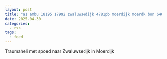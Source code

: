 ```yaml
---
layout: post
title: "a1 ambu 18195 17992 zwaluwsedijk 4781pb moerdijk moerdk bon 64094"
date: 2025-04-30
categories: 
  - rss
tags: 
  - feed
---
```


Traumaheli met spoed naar Zwaluwsedijk in Moerdijk
